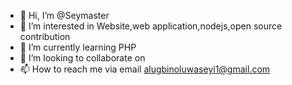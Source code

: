 - 👋 Hi, I’m @Seymaster
- 👀 I’m interested in Website,web application,nodejs,open source contribution
- 🌱 I’m currently learning PHP
- 💞️ I’m looking to collaborate on 
- 📫 How to reach me via email alugbinoluwaseyi1@gmail.com

<!---
Seymaster/Seymaster is a ✨ special ✨ repository because its `README.md` (this file) appears on your GitHub profile.
You can click the Preview link to take a look at your changes.
--->
